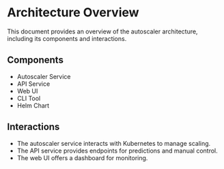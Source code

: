 # Architecture Overview

This document provides an overview of the autoscaler architecture, including its components and interactions.

## Components
- Autoscaler Service
- API Service
- Web UI
- CLI Tool
- Helm Chart

## Interactions
- The autoscaler service interacts with Kubernetes to manage scaling.
- The API service provides endpoints for predictions and manual control.
- The web UI offers a dashboard for monitoring.
